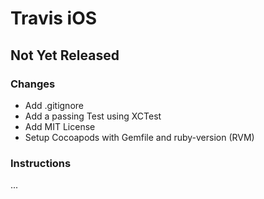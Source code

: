 # Travis iOS

## Not Yet Released

### Changes

* Add .gitignore
* Add a passing Test using XCTest
* Add MIT License
* Setup Cocoapods with Gemfile and ruby-version (RVM)

### Instructions

...
